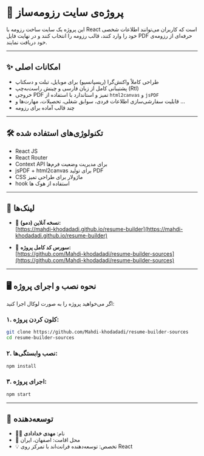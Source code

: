 # 💼 پروژه‌ی سایت رزومه‌ساز

این پروژه یک سایت ساخت رزومه با React است که کاربران می‌توانند اطلاعات شخصی خود را وارد کنند، قالب رزومه را انتخاب کنند و در نهایت فایل PDF حرفه‌ای از رزومه‌ی خود دریافت نمایند.

---
## ✨ امکانات اصلی

- طراحی کاملاً واکنش‌گرا (ریسپانسیو) برای موبایل، تبلت و دسکتاپ  
- پشتیبانی کامل از زبان فارسی و چینش راست‌به‌چپ (Rtl)  
- خروجی PDF تمیز و استاندارد با استفاده از `html2canvas` و `jsPDF`  
- قابلیت سفارشی‌سازی اطلاعات فردی، سوابق شغلی، تحصیلات، مهارت‌ها و ...  
- چند قالب آماده برای رزومه  

---

## 🛠️ تکنولوژی‌های استفاده شده

- React JS  
- React Router  
- Context API برای مدیریت وضعیت فرم‌ها  
- jsPDF + html2canvas برای تولید PDF  
- CSS ماژولار برای طراحی تمیز
- hook استفاده از هوک ها

---

## 🔗 لینک‌ها

- 🎯 **نسخه آنلاین (دمو):**  
  [https://mahdi-khodadadi.github.io/resume-builder](https://mahdi-khodadadi.github.io/resume-builder)

- 🧠 **سورس‌ کد کامل پروژه:**  
  [https://github.com/Mahdi-khodadadi/resume-builder-sources](https://github.com/Mahdi-khodadadi/resume-builder-sources)

---

## 🖥️ نحوه نصب و اجرای پروژه

اگر می‌خواهید پروژه را به صورت لوکال اجرا کنید:

### ۱. کلون کردن پروژه:
```bash
git clone https://github.com/Mahdi-khodadadi/resume-builder-sources
cd resume-builder-sources
```

### ۲. نصب وابستگی‌ها:
```bash
npm install
```

### ۳. اجرای پروژه:
```bash
npm start
```
---

## 👤 توسعه‌دهنده

- 👨‍💻 نام: **مهدی خدادادی**  
- 📍 محل اقامت: اصفهان، ایران  
- 💡 تخصص: توسعه‌دهنده فرانت‌اند با تمرکز روی React  
